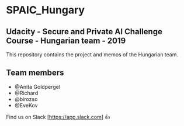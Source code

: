 # SPAIC_Hungary

## Udacity - Secure and Private AI Challenge Course - Hungarian team - 2019

This repository contains the project and memos of the Hungarian team.

## Team members

* @Anita Goldpergel
* @Richard
* @birozso
* @EveKov

Find us on Slack [https://app.slack.com] :+1:
